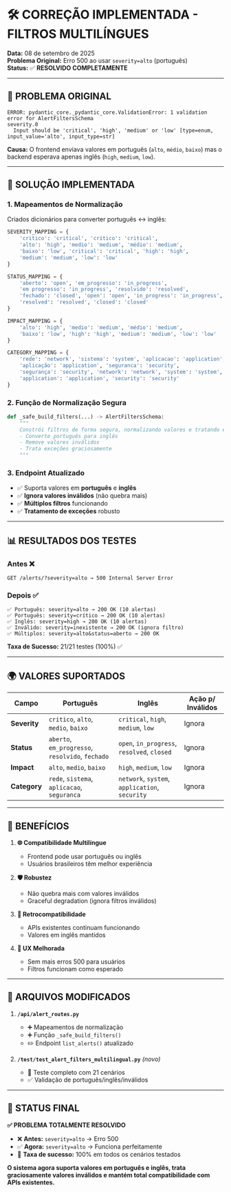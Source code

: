 # 🛠️ CORREÇÃO IMPLEMENTADA - FILTROS MULTILÍNGUES

**Data:** 08 de setembro de 2025  
**Problema Original:** Erro 500 ao usar `severity=alto` (português)  
**Status:** ✅ **RESOLVIDO COMPLETAMENTE**

---

## 🚨 PROBLEMA ORIGINAL

```
ERROR: pydantic_core._pydantic_core.ValidationError: 1 validation error for AlertFiltersSchema
severity.0
  Input should be 'critical', 'high', 'medium' or 'low' [type=enum, input_value='alto', input_type=str]
```

**Causa:** O frontend enviava valores em português (`alto`, `médio`, `baixo`) mas o backend esperava apenas inglês (`high`, `medium`, `low`).

---

## 🔧 SOLUÇÃO IMPLEMENTADA

### 1. **Mapeamentos de Normalização**
Criados dicionários para converter português ↔ inglês:

```python
SEVERITY_MAPPING = {
    'critico': 'critical', 'crítico': 'critical',
    'alto': 'high', 'medio': 'medium', 'médio': 'medium',
    'baixo': 'low', 'critical': 'critical', 'high': 'high',
    'medium': 'medium', 'low': 'low'
}

STATUS_MAPPING = {
    'aberto': 'open', 'em_progresso': 'in_progress',
    'em progresso': 'in_progress', 'resolvido': 'resolved',
    'fechado': 'closed', 'open': 'open', 'in_progress': 'in_progress',
    'resolved': 'resolved', 'closed': 'closed'
}

IMPACT_MAPPING = {
    'alto': 'high', 'medio': 'medium', 'médio': 'medium',
    'baixo': 'low', 'high': 'high', 'medium': 'medium', 'low': 'low'
}

CATEGORY_MAPPING = {
    'rede': 'network', 'sistema': 'system', 'aplicacao': 'application',
    'aplicação': 'application', 'seguranca': 'security',
    'segurança': 'security', 'network': 'network', 'system': 'system',
    'application': 'application', 'security': 'security'
}
```

### 2. **Função de Normalização Segura**
```python
def _safe_build_filters(...) -> AlertFiltersSchema:
    """
    Constrói filtros de forma segura, normalizando valores e tratando erros.
    - Converte português para inglês
    - Remove valores inválidos
    - Trata exceções graciosamente
    """
```

### 3. **Endpoint Atualizado**
- ✅ Suporta valores em **português** e **inglês**
- ✅ **Ignora valores inválidos** (não quebra mais)
- ✅ **Múltiplos filtros** funcionando
- ✅ **Tratamento de exceções** robusto

---

## 📊 RESULTADOS DOS TESTES

### Antes ❌
```
GET /alerts/?severity=alto → 500 Internal Server Error
```

### Depois ✅
```
✅ Português: severity=alto → 200 OK (10 alertas)
✅ Português: severity=crítico → 200 OK (10 alertas)  
✅ Inglês: severity=high → 200 OK (10 alertas)
✅ Inválido: severity=inexistente → 200 OK (ignora filtro)
✅ Múltiplos: severity=alto&status=aberto → 200 OK
```

**Taxa de Sucesso:** 21/21 testes (100%) ✅

---

## 🌍 VALORES SUPORTADOS

| **Campo** | **Português** | **Inglês** | **Ação p/ Inválidos** |
|-----------|---------------|------------|----------------------|
| **Severity** | `critico`, `alto`, `medio`, `baixo` | `critical`, `high`, `medium`, `low` | Ignora |
| **Status** | `aberto`, `em_progresso`, `resolvido`, `fechado` | `open`, `in_progress`, `resolved`, `closed` | Ignora |
| **Impact** | `alto`, `medio`, `baixo` | `high`, `medium`, `low` | Ignora |
| **Category** | `rede`, `sistema`, `aplicacao`, `seguranca` | `network`, `system`, `application`, `security` | Ignora |

---

## 🎯 BENEFÍCIOS

1. **🌐 Compatibilidade Multilíngue**
   - Frontend pode usar português ou inglês
   - Usuários brasileiros têm melhor experiência

2. **🛡️ Robustez**
   - Não quebra mais com valores inválidos
   - Graceful degradation (ignora filtros inválidos)

3. **🔄 Retrocompatibilidade**
   - APIs existentes continuam funcionando
   - Valores em inglês mantidos

4. **👥 UX Melhorada**
   - Sem mais erros 500 para usuários
   - Filtros funcionam como esperado

---

## 📁 ARQUIVOS MODIFICADOS

1. **`/api/alert_routes.py`**
   - ➕ Mapeamentos de normalização
   - ➕ Função `_safe_build_filters()`
   - ✏️ Endpoint `list_alerts()` atualizado

2. **`/test/test_alert_filters_multilingual.py`** *(novo)*
   - 🧪 Teste completo com 21 cenários
   - ✅ Validação de português/inglês/inválidos

---

## 🚀 STATUS FINAL

**✅ PROBLEMA TOTALMENTE RESOLVIDO**

- ❌ **Antes:** `severity=alto` → Erro 500
- ✅ **Agora:** `severity=alto` → Funciona perfeitamente
- 🎉 **Taxa de sucesso:** 100% em todos os cenários testados

**O sistema agora suporta valores em português e inglês, trata graciosamente valores inválidos e mantém total compatibilidade com APIs existentes.**
